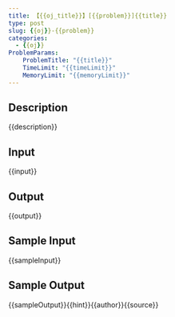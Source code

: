 ```yaml
---
title: 【{{oj_title}}】[{{problem}}]{{title}}
type: post
slug: {{oj}}-{{problem}}
categories:
  - {{oj}}
ProblemParams:
    ProblemTitle: "{{title}}"
    TimeLimit: "{{timeLimit}}"
    MemoryLimit: "{{memoryLimit}}"
---
```


## Description

{{description}}

## Input

{{input}}

## Output

{{output}}

## Sample Input

{{sampleInput}}

## Sample Output

{{sampleOutput}}{{hint}}{{author}}{{source}}
